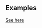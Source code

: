 Examples
----

[See here](https://github.com/cstjean/ScikitLearn.jl/blob/master/docs/src/man/examples.md)
